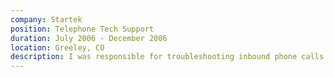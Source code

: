 ```yaml
---
company: Startek
position: Telephone Tech Support
duration: July 2006 - December 2006
location: Greeley, CO
description: I was responsible for troubleshooting inbound phone calls for a high speed satellite internet company.
---
```

